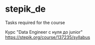 # stepik_de
Tasks required for the course

Курс "Data Engineer с нуля до junior"
https://stepik.org/course/137235/syllabus
